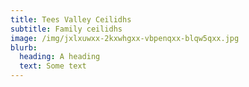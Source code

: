 ```yaml
---
title: Tees Valley Ceilidhs
subtitle: Family ceilidhs
image: /img/jxlxuwxx-2kxwhgxx-vbpenqxx-blqw5qxx.jpg
blurb:
  heading: A heading
  text: Some text
---
```


